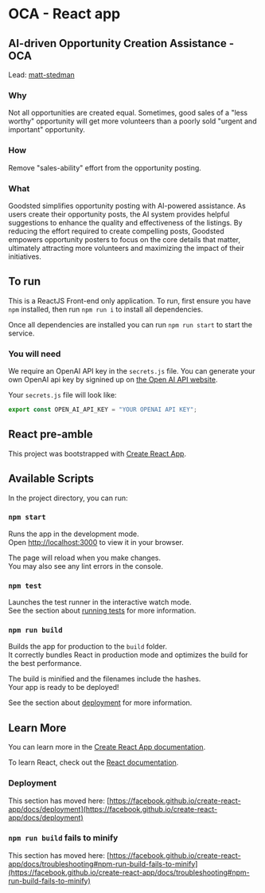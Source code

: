 # OCA - React app

## AI-driven Opportunity Creation Assistance - OCA
Lead: [matt-stedman](https://github.com/Matt-Stedman/)

### Why
Not all opportunities are created equal. Sometimes, good sales of a "less worthy" opportunity will get more volunteers than a poorly sold "urgent and important" opportunity.

### How
Remove "sales-ability" effort from the opportunity posting.

### What
Goodsted simplifies opportunity posting with AI-powered assistance. As users create their opportunity posts, the AI system provides helpful suggestions to enhance the quality and effectiveness of the listings. By reducing the effort required to create compelling posts, Goodsted empowers opportunity posters to focus on the core details that matter, ultimately attracting more volunteers and maximizing the impact of their initiatives.

## To run

This is a ReactJS Front-end only application.
To run, first ensure you have `npm` installed, then run `npm run i` to install all dependencies.

Once all dependencies are installed you can run `npm run start` to start the service.

### You will need

We require an OpenAI API key in the `secrets.js` file. You can generate your own OpenAI api key by signined up on [the Open AI API website](https://openai.com/blog/openai-api).

Your `secrets.js` file will look like:
```js
export const OPEN_AI_API_KEY = "YOUR OPENAI API KEY";
```

## React pre-amble
This project was bootstrapped with [Create React App](https://github.com/facebook/create-react-app).

## Available Scripts

In the project directory, you can run:

### `npm start`

Runs the app in the development mode.\
Open [http://localhost:3000](http://localhost:3000) to view it in your browser.

The page will reload when you make changes.\
You may also see any lint errors in the console.

### `npm test`

Launches the test runner in the interactive watch mode.\
See the section about [running tests](https://facebook.github.io/create-react-app/docs/running-tests) for more information.

### `npm run build`

Builds the app for production to the `build` folder.\
It correctly bundles React in production mode and optimizes the build for the best performance.

The build is minified and the filenames include the hashes.\
Your app is ready to be deployed!

See the section about [deployment](https://facebook.github.io/create-react-app/docs/deployment) for more information.

## Learn More

You can learn more in the [Create React App documentation](https://facebook.github.io/create-react-app/docs/getting-started).

To learn React, check out the [React documentation](https://reactjs.org/).

### Deployment

This section has moved here: [https://facebook.github.io/create-react-app/docs/deployment](https://facebook.github.io/create-react-app/docs/deployment)

### `npm run build` fails to minify

This section has moved here: [https://facebook.github.io/create-react-app/docs/troubleshooting#npm-run-build-fails-to-minify](https://facebook.github.io/create-react-app/docs/troubleshooting#npm-run-build-fails-to-minify)
